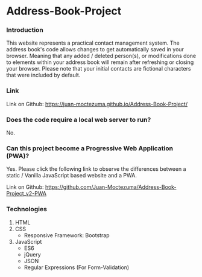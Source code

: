 # Address-Book-Project

### Introduction

This website represents a practical contact management system.
The address book's code allows changes to get automatically 
saved in your browser. Meaning that any added / deleted person(s), or 
modifications done to elements within your address book will remain
after refreshing or closing your browser. Please note that your initial
contacts are fictional characters that were included by default.

### Link
Link on Github: https://juan-moctezuma.github.io/Address-Book-Project/

### Does the code require a local web server to run?
No.

### Can this project become a Progressive Web Application (PWA)?
Yes. Please click the following link to observe the differences 
between a static / Vanilla JavaScript based website and a PWA.

Link on Github: https://github.com/Juan-Moctezuma/Address-Book-Project_v2-PWA

### Technologies

1. HTML
2. CSS
   * Responsive Framework: Bootstrap
3. JavaScript
   * ES6
   * jQuery
   * JSON
   * Regular Expressions (For Form-Validation)
